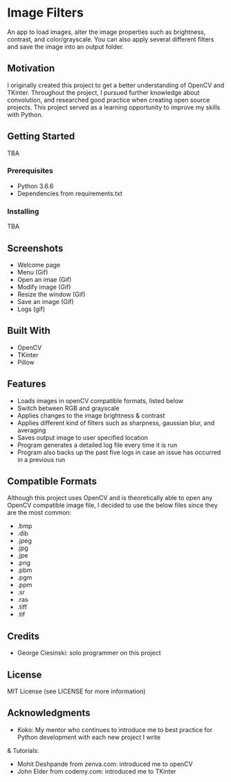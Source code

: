 # Image Filters

An app to load images, alter the image properties such as brightness, contrast, and color/grayscale. You can also apply several different filters and save the image into an output folder.

## Motivation

I originally created this project to get a better understanding of OpenCV and TKinter. Throughout the project, I pursued further knowledge about convolution, and researched good practice when creating open source projects. This project served as a learning opportunity to improve my skills with Python. 

## Getting Started

TBA

### Prerequisites

- Python 3.6.6
- Dependencies from requirements.txt

### Installing

TBA

## Screenshots

- Welcome page
- Menu (Gif)
- Open an imae (Gif)
- Modify image (Gif)
- Resize the window (Gif)
- Save an image (Gif)
- Logs (gif)

## Built With

- OpenCV
- TKinter
- Pillow

## Features

- Loads images in openCV compatible formats, listed below
- Switch between RGB and grayscale
- Applies changes to the image brightness & contrast
- Applies different kind of filters such as sharpness, gaussian blur, and averaging
- Saves output image to user specified location
- Program generates a detailed log file every time it is run
- Program also backs up the past five logs in case an issue has occurred in a previous run

## Compatible Formats

Although this project uses OpenCV and is theoretically able to open any OpenCV compatible image file, I decided to use the below files since they are the most common: 

- .bmp
- .dib
- .jpeg
- .jpg
- .jpe
- .png
- .pbm
- .pgm
- .ppm
- .sr
- .ras
- .tiff
- .tif

## Credits

- George Ciesinski: solo programmer on this project


## License

MIT License (see LICENSE for more information)

## Acknowledgments

- Koko: My mentor who continues to introduce me to best practice for Python development with each new project I write

& Tutorials: 

- Mohit Deshpande from zenva.com: introduced me to openCV
- John Elder from codemy.com: introduced me to TKinter
